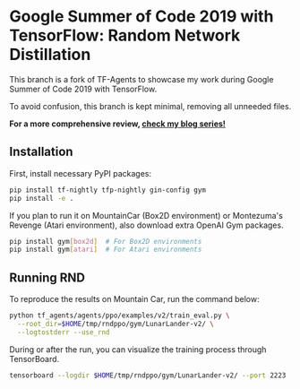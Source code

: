 # Google Summer of Code 2019 with TensorFlow: Random Network Distillation

This branch is a fork of TF-Agents to showcase my work during Google Summer of Code 2019 with TensorFlow.

To avoid confusion, this branch is kept minimal, removing all unneeded files.

**For a more comprehensive review, [check my blog series!](https://www.endtoend.ai/blog/tags/gsoc/)**

## Installation

First, install necessary PyPI packages:

```bash
pip install tf-nightly tfp-nightly gin-config gym
pip install -e .
```

If you plan to run it on MountainCar (Box2D environment) or Montezuma's Revenge (Atari environment), also download extra OpenAI Gym packages.

```bash
pip install gym[box2d]  # For Box2D environments
pip install gym[atari]  # For Atari environments
```

## Running RND

To reproduce the results on Mountain Car, run the command below:

```bash
python tf_agents/agents/ppo/examples/v2/train_eval.py \
  --root_dir=$HOME/tmp/rndppo/gym/LunarLander-v2/ \
  --logtostderr --use_rnd
```

During or after the run, you can visualize the training process through TensorBoard.

```bash
tensorboard --logdir $HOME/tmp/rndppo/gym/LunarLander-v2/ --port 2223
```


